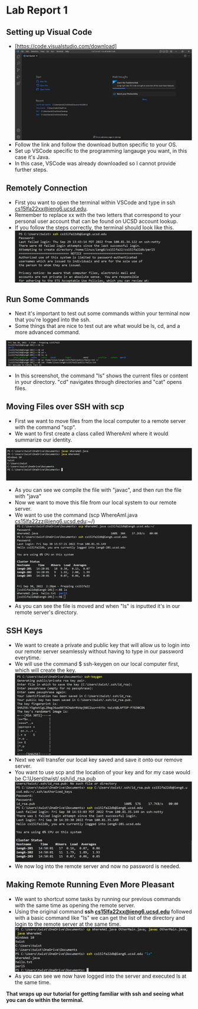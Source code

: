 # Lab Report 1 #
## Setting up Visual Code ##

* [https://code.visualstudio.com/download]
![Image](vscode.png)
* Follow the link and follow the download button specific to your OS.
* Set up VSCode specific to the programming langauge you want, in this case it's Java.
* In this case, VSCode was already downloaded so I cannot provide further steps.

## Remotely Connection ##
* First you want to open the terminal within VSCode and type in ssh cs15lfa22xx@ieng6.ucsd.edu.
* Remember to replace xx with the two letters that correspond to your personal user account that can be found on UCSD account lookup.
* If you follow the steps correctly, the terminal should look like this.
    ![Image](login.png)

## Run Some Commands ##
* Next it's important to test out some commands within your terminal now that you're logged into the ssh.
* Some things that are nice to test out are what would be ls, cd, and a more advanced command.


![Image](commands.png)
* In this screenshot, the command "ls" shows the current files or content in your directory. "cd" navigates through directories and "cat" opens files.

## Moving Files over SSH with scp ##
* First we want to move files from the local computer to a remote server with the command "scp".
* We want to first create a class called WhereAmI where it would summarize our identity.

![Image](whereamI.png)
* As you can see we compile the file with "javac", and then run the file with "java"
* Now we want to move this file from our local system to our remote server.
* We want to use the command (scp WhereAmI.java cs15lfa22zz@ieng6.ucsd.edu:~/)
![Image](scp.png)
* As you can see the file is moved and when "ls" is inputted it's in our remote server's directory.

## SSH Keys ##
* We want to create a private and public key that will allow us to login into our remote server seamlessly without having to type in our password everytime.
* We will use the command $ ssh-keygen on our local computer first, which will create the key.
![Image](ssh-key].png)
* Next we will transfer our local key saved and save it onto our remove server.
* You want to use scp and the location of your key and for my case would be C:\Users\twist/.ssh/id_rsa.pub
![Image](ssh.png)
* We now log into the remote server and now no password is needed.


## Making Remote Running Even More Pleasant ##
* We want to shortcut some tasks by running our previous commands with the same time as opening the remote server.
* Using the original command **ssh cs15lfa22xx@ieng6.ucsd.edu** followed with a basic command like "ls" we can get the list of the directory and login to the remote server at the same time.
![Image](more_commands.png)
* As you can see we now have logged into the server and executed ls at the same time.

**That wraps up our tutorial for getting familiar with ssh and seeing what you can do within the terminal.**